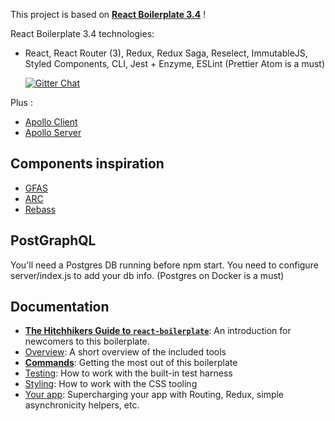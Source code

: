This project is based on [**React Boilerplate 3.4**](https://github.com/react-boilerplate/react-boilerplate) !

React Boilerplate 3.4 technologies:
* React, React Router (3), Redux, Redux Saga, Reselect, ImmutableJS, Styled Components, CLI, Jest + Enzyme, ESLint (Prettier Atom is a must)

  <!-- Gitter -->
  <a href="https://gitter.im/mxstbr/react-boilerplate">
    <img src="https://camo.githubusercontent.com/54dc79dc7da6b76b17bc8013342da9b4266d993c/68747470733a2f2f6261646765732e6769747465722e696d2f6d78737462722f72656163742d626f696c6572706c6174652e737667" alt="Gitter Chat" />
  </a>
  
Plus :
* [Apollo Client](https://github.com/apollographql/apollo-client) 
* [Apollo Server](https://github.com/apollographql/graphql-server) 

## Components inspiration
* [GFAS](https://github.com/jjordy/gfas-react-components) 
* [ARC](https://github.com/diegohaz/arc-fullstack)
* [Rebass](https://github.com/jxnblk/rebass)

## PostGraphQL

You'll need a Postgres DB running before npm start. You need to configure server/index.js to add your db info. (Postgres on Docker is a must)

## Documentation

- [**The Hitchhikers Guide to `react-boilerplate`**](docs/general/introduction.md): An introduction for newcomers to this boilerplate.
- [Overview](docs/general): A short overview of the included tools
- [**Commands**](docs/general/commands.md): Getting the most out of this boilerplate
- [Testing](docs/testing): How to work with the built-in test harness
- [Styling](docs/css): How to work with the CSS tooling
- [Your app](docs/js): Supercharging your app with Routing, Redux, simple
  asynchronicity helpers, etc.
